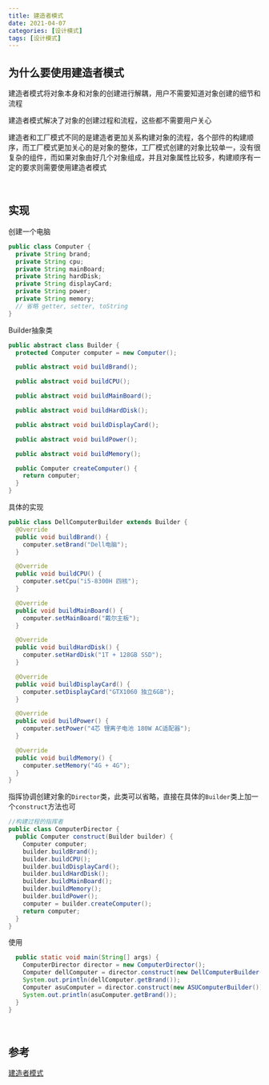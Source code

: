 ```yaml
---
title: 建造者模式
date: 2021-04-07
categories: [设计模式]
tags: [设计模式]
---
```


## 为什么要使用建造者模式

建造者模式将对象本身和对象的创建进行解耦，用户不需要知道对象创建的细节和流程

建造者模式解决了对象的创建过程和流程，这些都不需要用户关心

建造者和工厂模式不同的是建造者更加关系构建对象的流程，各个部件的构建顺序，而工厂模式更加关心的是对象的整体，工厂模式创建的对象比较单一，没有很复杂的组件，而如果对象由好几个对象组成，并且对象属性比较多，构建顺序有一定的要求则需要使用建造者模式

​    

## 实现

创建一个电脑

```java
public class Computer {
  private String brand;
  private String cpu;
  private String mainBoard;
  private String hardDisk;
  private String displayCard;
  private String power;
  private String memory;
  // 省略 getter, setter, toString
}
```

Builder抽象类

```java
public abstract class Builder {
  protected Computer computer = new Computer();

  public abstract void buildBrand();

  public abstract void buildCPU();

  public abstract void buildMainBoard();

  public abstract void buildHardDisk();

  public abstract void buildDisplayCard();

  public abstract void buildPower();

  public abstract void buildMemory();

  public Computer createComputer() {
    return computer;
  }
}
```

具体的实现

```java
public class DellComputerBuilder extends Builder {
  @Override
  public void buildBrand() {
    computer.setBrand("Dell电脑");
  }

  @Override
  public void buildCPU() {
    computer.setCpu("i5-8300H 四核");
  }

  @Override
  public void buildMainBoard() {
    computer.setMainBoard("戴尔主板");
  }

  @Override
  public void buildHardDisk() {
    computer.setHardDisk("1T + 128GB SSD");
  }

  @Override
  public void buildDisplayCard() {
    computer.setDisplayCard("GTX1060 独立6GB");
  }

  @Override
  public void buildPower() {
    computer.setPower("4芯 锂离子电池 180W AC适配器");
  }

  @Override
  public void buildMemory() {
    computer.setMemory("4G + 4G");
  }
}
```

指挥协调创建对象的`Director`类，此类可以省略，直接在具体的`Builder`类上加一个`construct`方法也可

```java
//构建过程的指挥者
public class ComputerDirector {
  public Computer construct(Builder builder) {
    Computer computer;
    builder.buildBrand();
    builder.buildCPU();
    builder.buildDisplayCard();
    builder.buildHardDisk();
    builder.buildMainBoard();
    builder.buildMemory();
    builder.buildPower();
    computer = builder.createComputer();
    return computer;
  }
}
```

使用

```java
  public static void main(String[] args) {
    ComputerDirector director = new ComputerDirector();
    Computer dellComputer = director.construct(new DellComputerBuilder());
    System.out.println(dellComputer.getBrand());
    Computer asuComputer = director.construct(new ASUComputerBuilder());
    System.out.println(asuComputer.getBrand());
  }
}
```

​        

## 参考

[建造者模式](https://juejin.cn/post/6844903678457937933#heading-2)    

